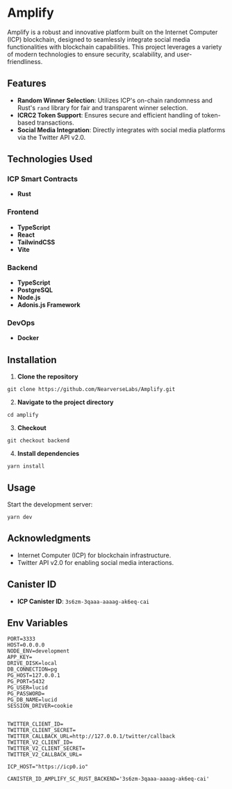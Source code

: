 # Amplify

Amplify is a robust and innovative platform built on the Internet Computer (ICP) blockchain, designed to seamlessly integrate social media functionalities with blockchain capabilities. This project leverages a variety of modern technologies to ensure security, scalability, and user-friendliness.

## Features

- **Random Winner Selection**: Utilizes ICP's on-chain randomness and Rust's `rand` library for fair and transparent winner selection.
- **ICRC2 Token Support**: Ensures secure and efficient handling of token-based transactions.
- **Social Media Integration**: Directly integrates with social media platforms via the Twitter API v2.0.

## Technologies Used

### ICP Smart Contracts
- **Rust**

### Frontend
- **TypeScript**
- **React**
- **TailwindCSS**
- **Vite**

### Backend
- **TypeScript**
- **PostgreSQL**
- **Node.js**
- **Adonis.js Framework**

### DevOps
- **Docker**

## Installation

1. **Clone the repository**
```
git clone https://github.com/NearverseLabs/Amplify.git
```

2. **Navigate to the project directory**
```
cd amplify
```
3. **Checkout**
```
git checkout backend
```

4. **Install dependencies**
```
yarn install
```

## Usage

Start the development server:
```
yarn dev
```

## Acknowledgments

- Internet Computer (ICP) for blockchain infrastructure.
- Twitter API v2.0 for enabling social media interactions.

## Canister ID

- **ICP Canister ID**: `3s6zm-3qaaa-aaaag-ak6eq-cai`

## Env Variables

```
PORT=3333
HOST=0.0.0.0
NODE_ENV=development
APP_KEY=
DRIVE_DISK=local
DB_CONNECTION=pg
PG_HOST=127.0.0.1
PG_PORT=5432
PG_USER=lucid
PG_PASSWORD=
PG_DB_NAME=lucid
SESSION_DRIVER=cookie


TWITTER_CLIENT_ID=
TWITTER_CLIENT_SECRET=
TWITTER_CALLBACK_URL=http://127.0.0.1/twitter/callback
TWITTER_V2_CLIENT_ID=
TWITTER_V2_CLIENT_SECRET=
TWITTER_V2_CALLBACK_URL=

ICP_HOST="https://icp0.io"

CANISTER_ID_AMPLIFY_SC_RUST_BACKEND='3s6zm-3qaaa-aaaag-ak6eq-cai'
```

